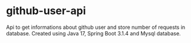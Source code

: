 # github-user-api
Api to get informations about github user and store number of requests in database. Created using Java 17, Spring Boot 3.1.4 and Mysql database.
